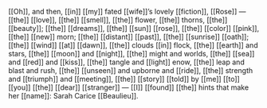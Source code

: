 [[Oh]], and then, [[in]] [[my]] fated [[wife]]’s lovely [[fiction]], [[Rose]] — [[the]] [[love]], [[the]] [[smell]], [[the]] flower, [[the]] thorns, [[the]] [[beauty]]; [[the]] [[dreams]], [[the]] [[sun]] [[rose]], [[the]] [[color]] [[pink]], [[the]] [[new]] morn; [[the]] [[distant]] [[past]], [[the]] [[sunrise]] [[oath]]; [[the]] [[wind]] [[at]] [[dawn]], [[the]] clouds [[in]] flock, [[the]] [[earth]] and stars, [[the]] [[moon]] and [[night]], [[the]] might and worlds, [[the]] [[sea]] and [[red]] and [[kiss]], [[the]] tangle and [[light]] enow, [[the]] leap and blast and rush, [[the]] [[unseen]] and upborne and [[ride]], [[the]] strength and [[triumph]] and [[meeting]], [[the]] [[story]] [[told]] by [[me]] [[to]] [[you]] [[the]] [[dear]] [[stranger]] — [[I]] [[found]] [[the]] hints that make her [[name]]: Sarah Carice [[Beaulieu]].